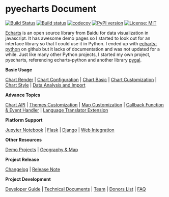 # pyecharts Document

[![Build Status](https://travis-ci.org/pyecharts/pyecharts.svg?branch=master)](https://travis-ci.org/pyecharts/pyecharts) [![Build status](https://ci.appveyor.com/api/projects/status/81cbsfjpfryv1cl8?svg=true)](https://ci.appveyor.com/project/chenjiandongx/pyecharts) [![codecov](https://codecov.io/gh/pyecharts/pyecharts/branch/master/graph/badge.svg)](https://codecov.io/gh/pyecharts/pyecharts) [![PyPI version](https://badge.fury.io/py/pyecharts.svg)](https://badge.fury.io/py/pyecharts) [![License: MIT](https://img.shields.io/badge/License-MIT-green.svg)](https://opensource.org/licenses/MIT)


[Echarts](https://github.com/ecomfe/echarts) is an open source library from Baidu for data visualization in javascript. It has awesome demo pages so I started to look out for an interface library so that I could use it in Python. I ended up with [echarts-python](https://github.com/yufeiminds/echarts-python) on github but it lacks of documentation and was not updated for a while. Just like many other Python projects, I started my own project, pyecharts, referencing echarts-python and another library [pygal](https://github.com/Kozea/pygal).

**Basic Usage**

[Chart Render](en-us/prepare) | [Chart Configuration](en-us/charts_configure) | [Chart Basic](en-us/charts_base) | [Chart Customization](en-us/charts_custom) | [Chart Style](en-us/charts_style) | [Data Analysis and Import](en-us/data_import)

**Advance Topics**

[Chart API](en-us/api) | [Themes Customization](en-us/themes) | [Map Customization](en-us/customize_map) | [Callback Function & Event Handler](en-us/advanced) | [Language Translator Extension](en-us/translator)

**Platform Support**

[Jupyter Notebook](en-us/jupyter_notebook) | [Flask](en-us/flask) | [Django](en-us/django) | [Web Integration](en-us/web_integration)

**Other Resources**

[Demo Projects](https://github.com/pyecharts/pyecharts-users-cases) | [Geography & Map](en-us/datasets)

**Project Release**

[Changelog](zh-cn/changelog) | [Release Note](zh-cn/release-note)

**Project Development**

[Developer Guide](en-us/for_pyechart_developer) | [Technical Documents](en-us/technical) | [Team](en-us/team) | [Donors List](zh-cn/donors) | [FAQ](en-us/faq)
